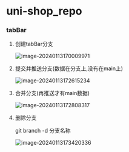 # uni-shop_repo

###  tabBar

1. 创建tabBar分支

   ![image-20240113170009971](C:\Users\椋\AppData\Roaming\Typora\typora-user-images\image-20240113170009971.png)

2. 提交并推送分支(数据在分支上,没有在main上)

   ![image-20240113172615234](C:\Users\椋\AppData\Roaming\Typora\typora-user-images\image-20240113172615234.png)

3. 合并分支(再推送才有main数据)

   ![image-20240113172808317](C:\Users\椋\AppData\Roaming\Typora\typora-user-images\image-20240113172808317.png)

4. 删除分支

   git branch -d 分支名称

   ![image-20240113173420336](C:\Users\椋\AppData\Roaming\Typora\typora-user-images\image-20240113173420336.png)
